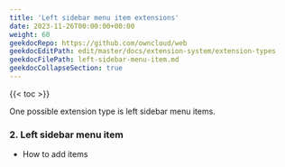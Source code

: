 ```yaml
---
title: 'Left sidebar menu item extensions'
date: 2023-11-26T00:00:00+00:00
weight: 60
geekdocRepo: https://github.com/owncloud/web
geekdocEditPath: edit/master/docs/extension-system/extension-types
geekdocFilePath: left-sidebar-menu-item.md
geekdocCollapseSection: true
---
```


{{< toc >}}

One possible extension type is left sidebar menu items.

### 2. Left sidebar menu item
- How to add items
<!-- TODO: Add link to next extension type doc page -->
